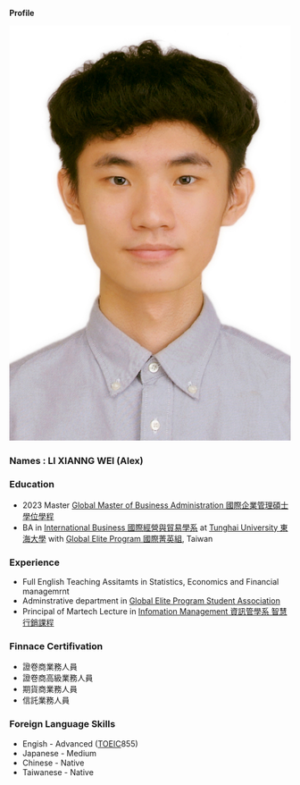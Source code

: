 **Profile**

![a1](Figures/0988-776559拷貝2.jpg)

### Names : LI XIANNG WEI (Alex)

### Education
+ 2023 Master [Global Master of Business Administration 國際企業管理碩士學位學程](http://gmba.thu.edu.tw/web/about/page.php?scid=35&sid=38)
+ BA in [International Business 國際經營與貿易學系](https://inttrade.thu.edu.tw) at [Tunghai University 東海大學](https://www.thu.edu.tw) with [Global Elite Program 國際菁英組](http://mana.thu.edu.tw/web/page/page.php?scid=47&sid=43), Taiwan

### Experience
+ Full English Teaching Assitamts in Statistics, Economics and Financial managemrnt
+ Adminstrative department in [Global Elite Program Student Association](https://www.instagram.com/thu_gepsa/)
+ Principal of Martech Lecture in [Infomation Management 資訊管學系 智慧行銷課程](http://martech.thu.edu.tw/mobile/)

###  Finnace Certifivation 
+ 證卷商業務人員
+ 證卷商高級業務人員
+ 期貨商業務人員
+ 信託業務人員


### Foreign Language Skills
+ Engish -  Advanced ([TOEIC](https://www.toeic.com.tw)855)
+ Japanese - Medium
+ Chinese - Native
+ Taiwanese - Native